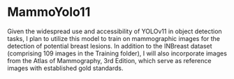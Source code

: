 # MammoYolo11
Given the widespread use and accessibility of YOLOv11 in object detection tasks, I plan to utilize this model to train on mammographic images for the detection of potential breast lesions. In addition to the INBreast dataset (comprising 109 images in the Training folder), I will also incorporate images from the Atlas of Mammography, 3rd Edition, which serve as reference images with established gold standards.
